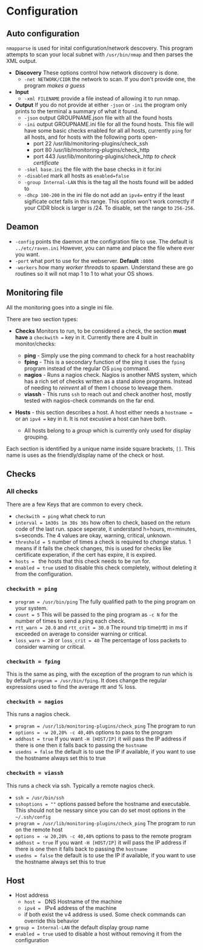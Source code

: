# Configuration
## Auto configuration
`nmapparse` is used for inital configuration/network descovery.  This program attempts to scan your local subnet with `/usr/bin/nmap` and then parses the XML output.  

* **Discovery**
These options control how network discovery is done. 
  * `-net NETWORK/CIDR` the network to scan.  If you don't provide one, the program *makes a guess*
* **Input**
  * `-xml FILENAME` provide a file instead of allowing it to run nmap.
* **Output**
If you do not provide at either `-json` or `-ini` the program only prints to the terminal a summary of what it found. 
  * `-json` output GROUPNAME.json file with all the found hosts
  * `-ini` output GROUPNAME.ini file for all the found hosts.  This file will have some basic checks enabled for all all hosts, currently `ping` for all hosts, and for hosts with the following ports open-
    * port 22 /usr/lib/monitoring-plugins/check_ssh
    * port 80 /usr/lib/monitoring-plugins/check_http
    * port 443 /usr/lib/monitoring-plugins/check_http *to check certificate*
  * `-skel base.ini` the file with the base checks in it for.ini 
  * `-disabled` mark all hosts as `enabled=false`
  * `-group Internal-LAN` this is the tag all the hosts found will be added to
  * `-dhcp 100-200` in the ini file do not add an `ipv4=` entry if the least sigificate octet falls in this range.   This option won't work correctly if your CIDR block is larger is /24. To disable, set the range to `256-256`.


## Deamon 
* `-config` points the daemon at the configration file to use. The default is `../etc/raven.ini` However, you can name and place the file where ever you want.
* `-port` what port to use for the webserver.  **Default** `:8000`
* `-workers` how many *worker threads* to spawn.  Understand these are go routines so it will not map 1 to 1 to what your OS shows.

## Monitoring file
All the monitoring goes into a single ini file.   

There are two section types:
* **Checks** Monitors to run, to be considered a check, the section **must have** a `checkwith =` key in it.  Currently there are 4 built in monitor/checks:
  * **ping** - Simply use the ping command to check for a host reachablity
  * **fping** - This is a secondary function of the ping it uses the ``fping`` program instead of the regular OS `ping` command.
  * **nagios** - Runs a nagios check.  Nagios is another NMS system, which has a rich set of checks written as a stand alone programs.  Instead of needing to *reinvent* all of them I choose to leveage them.
  * **viassh** - This runs `ssh` to reach out and check another host, mostly tested with nagios-check commands on the far end. 

* **Hosts** - this section describes a host.  A host either needs a `hostname =` or an `ipv4 =` key in it.  It is not excusive a host can have both.
  * All hosts belong to a *group* which is currently only used for display grouping. 

Each section is identified by a unique name inside square brackets, `[]`.  This name is uses as the friendly/display name of the check or host.

## Checks
### All checks
There are a few Keys that are common to every check.  
* `checkwith = ping` what check to run
* `interval = 1m30s 1m 30s 30s` how often to check, based on the return code of the last run.  space seperate, it understand h=hours, m=minutes, s=seconds.  The 4 values are okay, warning, critical, unknown.
* `threshold = 5` number of times a check is required to *change* status.  1 means if it fails the check changes, this is used for checks like certificate experation, if the cert has expire, it is expired.
* `hosts = ` the hosts that this check needs to be run for.
* `enabled = true` used to disable this check completely, without deleting it from the configuration.

### `checkwith = ping`
* `program = /usr/bin/ping` The fully qualified path to the ping program on your system. 
* `count = 5` This will be passed to the ping program as `-c N` for the number of times to send a ping each check.
* `rtt_warn = 20.0` and `rtt_crit = 30.0` The round trip time(rtt) in ms if exceeded on average to consider warning or critical.
* `loss_warn = 20` or `loss_crit = 40` The percentage of loss packets to consider warning or critical.

### `checkwith = fping`
This is the same as ping, with the exception of the program to run which is by default `program = /usr/bin/fping`.  It does change the regular expressions used to find the average rtt and % loss.  

### `checkwith = nagios`
This runs a nagios check.  
* `program = /usr/lib/monitoring-plugins/check_ping` The program to run
* `options = -w 20,20% -c 40,40%` options to pass to the program
* `addhost = true` If you want `-H [HOST/IP]` it will pass the IP address if there is one then it falls back to passing the `hostname`
* `usedns = false` the default is to use the IP if available, if you want to use the hostname always set this to true

### `checkwith = viassh`
This runs a check via ssh.  Typically a remote nagios check.
* `ssh = /usr/bin/ssh` 
* `sshoptions = ""` options passed before the hostname and executable.  This should not be nessary since you can do set most options in the `~/.ssh/config`
* `program = /usr/lib/monitoring-plugins/check_ping` The program to run on the remote host
* `options = -w 20,20% -c 40,40%` options to pass to the remote program 
* `addhost = true` If you want `-H [HOST/IP]` it will pass the IP address if there is one then it falls back to passing the `hostname`
* `usedns = false` the default is to use the IP if available, if you want to use the hostname always set this to true

## Host
* Host address
  * `host = ` DNS Hostname of the machine
  * `ipv4 = ` IPv4 address of the machine
  * if both exist the v4 address is used.  Some check commands can override this behavior
* `group = Internal-LAN` the default display group name
* `enabled = true` used to disable a host without removing it from the configuration


